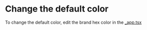 # Change the default color

To change the default color, edit the brand hex color in the [\_app.tsx](./src/pages/_app.tsx)
